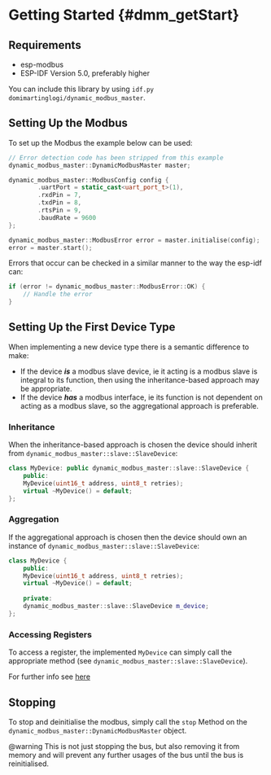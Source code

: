 # Getting Started {#dmm_getStart}

## Requirements

- esp-modbus
- ESP-IDF Version 5.0, preferably higher

You can include this library by using `idf.py domimartinglogi/dynamic_modbus_master`.

## Setting Up the Modbus

To set up the Modbus the example below can be used:

```c++
// Error detection code has been stripped from this example
dynamic_modbus_master::DynamicModbusMaster master;

dynamic_modbus_master::ModbusConfig config {
        .uartPort = static_cast<uart_port_t>(1),
        .rxdPin = 7,
        .txdPin = 8,
        .rtsPin = 9,
        .baudRate = 9600
};

dynamic_modbus_master::ModbusError error = master.initialise(config);
error = master.start();
```

Errors that occur can be checked in a similar manner to the way the esp-idf can:

```c++
if (error != dynamic_modbus_master::ModbusError::OK) {
    // Handle the error
}
```

## Setting Up the First Device Type

When implementing a new device type there is a semantic difference to make:
- If the device ***is*** a modbus slave device, ie it acting is a modbus slave is integral to its function, 
  then using the inheritance-based approach may be appropriate.
- If the device ***has*** a modbus interface, ie its function is not dependent on acting as a modbus slave,
  so the aggregational approach is preferable.

### Inheritance

When the inheritance-based approach is chosen the device should inherit from `dynamic_modbus_master::slave::SlaveDevice`:

```c++
class MyDevice: public dynamic_modbus_master::slave::SlaveDevice {
    public:
    MyDevice(uint16_t address, uint8_t retries);
    virtual ~MyDevice() = default;
};
```

### Aggregation

If the aggregational approach is chosen then the device should own an instance of `dynamic_modbus_master::slave::SlaveDevice`:

```c++
class MyDevice {
    public:
    MyDevice(uint16_t address, uint8_t retries);
    virtual ~MyDevice() = default;
    
    private:
    dynamic_modbus_master::slave::SlaveDevice m_device;
};
```

### Accessing Registers

To access a register, the implemented `MyDevice` can simply call the appropriate method (see `dynamic_modbus_master::slave::SlaveDevice`).

For further info see [here](@ref )

## Stopping

To stop and deinitialise the modbus, simply call the `stop` Method on the `dynamic_modbus_master::DynamicModbusMaster` object.

@warning This is not just stopping the bus, but also removing it from memory and will prevent any further usages of the bus until the bus is reinitialised.

